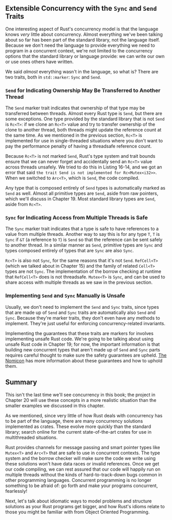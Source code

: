 ## Extensible Concurrency with the `Sync` and `Send` Traits

One interesting aspect of Rust's concurrency model is that the language knows
*very* little about concurrency. Almost everything we've been talking about so
far has been part of the standard library, not the language itself. Because we
don't need the language to provide everything we need to program in a
concurrent context, we're not limited to the concurrency options that the
standard library or language provide: we can write our own or use ones others
have written.

We said *almost* everything wasn't in the language, so what is? There are two
traits, both in `std::marker`: `Sync` and `Send`.

### `Send` for Indicating Ownership May Be Transferred to Another Thread

The `Send` marker trait indicates that ownership of that type may be
transferred between threads. Almost every Rust type is `Send`, but there are
some exceptions. One type provided by the standard library that is not `Send`
is `Rc<T>`: if we clone an `Rc<T>` value and try to transfer ownership of the
clone to another thread, both threads might update the reference count at the
same time. As we mentioned in the previous section, `Rc<T>` is implemented for
use in single-threaded situations where you don't want to pay the performance
penalty of having a threadsafe reference count.

Because `Rc<T>` is not marked `Send`, Rust's type system and trait bounds
ensure that we can never forget and accidentally send an `Rc<T>` value across
threads unsafely. We tried to do this in Listing 16-14, and we got an error
that said `the trait Send is not implemented for Rc<Mutex<i32>>`. When we
switched to `Arc<T>`, which is `Send`, the code compiled.

Any type that is composed entirely of `Send` types is automatically marked as
`Send` as well. Almost all primitive types are `Send`, aside from raw pointers,
which we'll discuss in Chapter 19. Most standard library types are `Send`,
aside from `Rc<T>`.

### `Sync` for Indicating Access from Multiple Threads is Safe

The `Sync` marker trait indicates that a type is safe to have references to a
value from multiple threads. Another way to say this is for any type `T`, `T`
is `Sync` if `&T` (a reference to `T`) is `Send` so that the reference can be
sent safely to another thread. In a similar manner as `Send`, primitive types
are `Sync` and types composed entirely of types that are `Sync` are also `Sync`.

`Rc<T>` is also not `Sync`, for the same reasons that it's not `Send`.
`RefCell<T>` (which we talked about in Chapter 15) and the family of related
`Cell<T>` types are not `Sync`. The implementation of the borrow checking at
runtime that `RefCell<T>` does is not threadsafe. `Mutex<T>` is `Sync`, and can
be used to share access with multiple threads as we saw in the previous section.

### Implementing `Send` and `Sync` Manually is Unsafe

Usually, we don't need to implement the `Send` and `Sync` traits, since types
that are made up of `Send` and `Sync` traits are automatically also `Send` and
`Sync`. Because they're marker traits, they don't even have any methods to
implement. They're just useful for enforcing concurrency-related invariants.

Implementing the guarantees that these traits are markers for involves
implementing unsafe Rust code. We're going to be talking about using unsafe
Rust code in Chapter 19; for now, the important information is that building
new concurrent types that aren't made up of `Send` and `Sync` parts requires
careful thought to make sure the safety guarantees are upheld. [The Nomicon]
has more information about these guarantees and how to uphold them.

[The Nomicon]: https://doc.rust-lang.org/stable/nomicon/

## Summary

This isn't the last time we'll see concurrency in this book; the project in
Chapter 20 will use these concepts in a more realistic situation than the
smaller examples we discussed in this chapter.

As we mentioned, since very little of how Rust deals with concurrency has to be
part of the language, there are many concurrency solutions implemented as
crates. These evolve more quickly than the standard library; search online for
the current state-of-the-art crates for use in multithreaded situations.

Rust provides channels for message passing and smart pointer types like
`Mutex<T>` and `Arc<T>` that are safe to use in concurrent contexts. The type
system and the borrow checker will make sure the code we write using these
solutions won't have data races or invalid references. Once we get our code
compiling, we can rest assured that our code will happily run on multiple
threads without the kinds of hard-to-track-down bugs common in other
programming languages. Concurrent programming is no longer something to be
afraid of: go forth and make your programs concurrent, fearlessly!

Next, let's talk about idiomatic ways to model problems and structure solutions
as your Rust programs get bigger, and how Rust's idioms relate to those you
might be familiar with from Object Oriented Programming.
